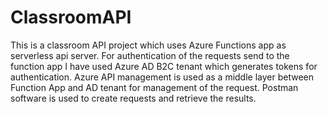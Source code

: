 # ClassroomAPI

This is a classroom API project which uses Azure Functions app as serverless api server. For authentication of the requests send to the function app I have used Azure AD B2C tenant which generates tokens for authentication. Azure API management is used as a middle layer between Function App and AD tenant for management of the request.
Postman software is used to create requests and retrieve the results.
